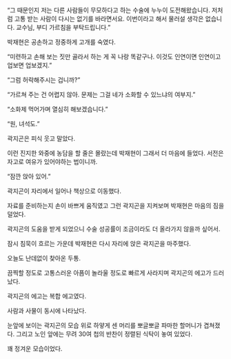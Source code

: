 “그 때문인지 저는 다른 사람들이 무모하다고 하는 수술에 누누이 도전해왔습니다. 저처럼 고통 받는 사람이 다시는 없기를 바라면서요. 이번이라고 해서 물러설 생각은 없습니다. 교수님, 부디 가르침을 부탁드립니다.”

박재현은 공손하고 정중하게 고개를 숙였다.

“미련하고 손해 보는 짓만 골라서 하는 게 꼭 나랑 똑같구나. 이것도 인연이면 인연이고 업보면 업보겠지.”

“그럼 허락해주시는 겁니까?”

“가르쳐 주는 건 어렵지 않아. 문제는 그걸 네가 소화할 수 있느냐의 여부지.”

“소화제 먹어가며 열심히 해보겠습니다.”

“원, 녀석도.”

곽지곤은 피식 웃고 말았다.

이런 진지한 와중에 농담을 할 줄은 몰랐는데 박재현이 그래서 더 마음에 들었다. 서전은 자고로 여유가 있어야하는 법이니까.

“잠깐 앉아 있어.”

곽지곤이 자리에서 일어나 책상으로 이동했다.

자료를 준비하는지 손이 바쁘게 움직였고 그런 곽지곤을 지켜보며 박재현은 마음의 짐을 덜었다.

곽지곤의 도움을 받게 되었으니 수술 성공률이 조금이라도 더 올라가지 않을까 싶어서.

잠시 침묵이 흐르는 가운데 박재현은 다시 자리에 앉은 곽지곤을 마주했다.

오늘도 난데없이 찾아온 두통.

끔찍할 정도로 고통스러운 아픔이 놀라울 정도로 빠르게 사라지며 곽지곤의 에고가 드러났다.

곽지곤의 에고는 복합 에고였다.

사람과 사물이 동시에 나타났다.

눈앞에 보이는 곽지곤의 모습 위로 하얗게 센 머리를 뽀글뽀글 파마한 할머니가 겹쳐졌다. 그리고 노인 앞에는 무려 30여 첩의 반찬이 정렬된 식탁이 놓여 있었다.

꽤 정겨운 모습이었다.
